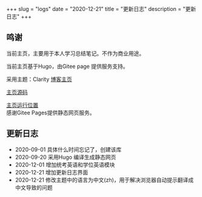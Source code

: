 +++
slug = "logs"
date = "2020-12-21"
title = "更新日志"
description = "更新日志"
+++

## 鸣谢
当前主页，主要用于本人学习总结笔记。不作为商业用途。

当前主页基于Hugo，由Gitee page 提供服务支持。

采用主题：Clarity
[博客主页](http://lalalaxiaowifi.gitee.io/pictures/) 

[主页源码](https://gitee.com/lalalaxiaowifi/pictures/tree/master/blogpage)

[主页运行位置](https://gitee.com/lalalaxiaowifi/pictures/tree/master/blogpage/public) 
<br>
感谢Gitee Pages提供静态网页服务。
## 更新日志
* 2020-09-01 具体什么时间忘记了，创建该库
* 2020-09-20 采用Hugo 编译生成静态网页
* 2020-12-01 增加统考英语和学位英语模块
* 2020-12-21 增加更新日志界面
* 2020-12-21 修改主题中的语言为中文(zh)，用于解决浏览器自动提示翻译成中文导致的问题 


